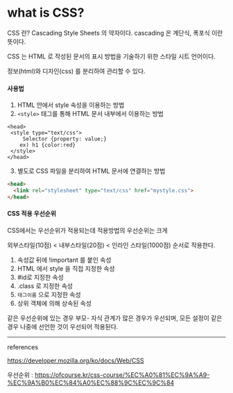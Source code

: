 # what is CSS?

CSS 란? Cascading Style Sheets 의 약자이다. cascading 은 계단식, 폭포식 이란 뜻이다. 

CSS 는 HTML 로 작성된 문서의 표시 방법을 기술하기 위한 스타일 시트 언어이다. 

정보(html)와 디자인(css) 를 분리하여 관리할 수 있다. 

#### 사용법

1. HTML 안에서 style 속성을 이용하는 방법
2. `<style>` 태그를 통해 HTML 문서 내부에서 이용하는 방법

```
<head>
 <style type="text/css">
     Selector {property: value;}
    ex) h1 {color:red} 
 </style>
</head>
```

3. 별도로 CSS 파일을 분리하여 HTML 문서에 연결하는 방법

```html
<head>
  <link rel="stylesheet" type="text/css" href="mystyle.css">
</head>
```

#### CSS 적용 우선순위

CSS에서는 우선순위가 적용되는데 적용방법의 우선순위는 크게 

외부스타일(10점) < 내부스타일(20점) < 인라인 스타일(1000점) 순서로 작용한다.

1. 속성값 뒤에 !important 를 붙인 속성
2. HTML 에서 style 을 직접 지정한 속성
3. #id로 지정한 속성
4. .class 로 지정한 속성
5. `태그이름` 으로 지정한 속성
6. 상위 객체에 의해 상속된 속성 

같은 우선순위에 있는 경우 부모- 자식 관계가 많은 경우가 우선되며, 모든 설정이 같은 경우 나중에 선언한 것이 우선되어 적용된다.

-----

references

https://developer.mozilla.org/ko/docs/Web/CSS

우선순위 : https://ofcourse.kr/css-course/%EC%A0%81%EC%9A%A9-%EC%9A%B0%EC%84%A0%EC%88%9C%EC%9C%84

